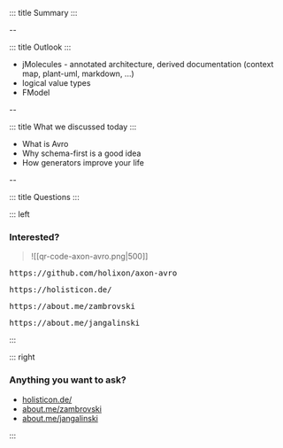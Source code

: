 <!-- slide template="[[tpl-intermediate]]" bg="[[holisticon-bg.svg]]" -->

::: title
Summary
:::

--

<!-- slide template="[[tpl-col-1-center]]" bg="[[holisticon-bg.svg]]" -->

::: title
Outlook
:::

- jMolecules - annotated architecture, derived documentation (context map, plant-uml, markdown, ...)
- logical value types
- FModel

--


<!-- slide template="[[tpl-col-1-center]]" bg="[[holisticon.svg]]" -->

::: title
What we discussed today
:::

- What is Avro
- Why schema-first is a good idea
- How generators improve your life


--

<!-- slide template="[[tpl-col-1-1]]" bg="[[holisticon-bg.svg]]" data-background-opacity="0.2" -->

::: title
Questions
:::

::: left

### Interested?

> ![[qr-code-axon-avro.png|500]]

<pre>https://github.com/holixon/axon-avro</pre>
<pre>https://holisticon.de/</pre>
<pre>https://about.me/zambrovski</pre>
<pre>https://about.me/jangalinski</pre>


:::

::: right

<i class="fas fa-question-circle fa-8x"></i>

### Anything you want to ask?

- [holisticon.de/](https://holisticon.de/)
- [about.me/zambrovski](https://about.me/zambrovski)
- [about.me/jangalinski](https://about.me/jangalinski)

:::
